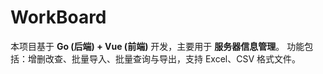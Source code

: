 # WorkBoard
本项目基于 **Go (后端) + Vue (前端)** 开发，主要用于 **服务器信息管理**。   功能包括：增删改查、批量导入、批量查询与导出，支持 Excel、CSV 格式文件。
